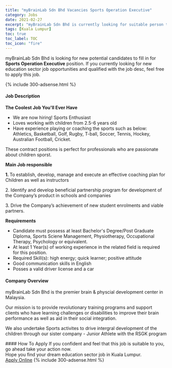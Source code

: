 ```yaml
---
title: "myBrainLab Sdn Bhd Vacancies Sports Operation Executive" 
category: Jobs 
date: 2021-02-27 
excerpt: "myBrainLab Sdn Bhd is currently looking for suitable person to fill in the Sports Operation Executive which positioned at Kuala Lumpur" 
tags: [Kuala Lumpur] 
toc: true 
toc_label: TOC 
toc_icon: "fire" 
--- 
```


<p>myBrainLab Sdn Bhd is looking for new potential candidates to fill in for <b>Sports Operation Executive</b> position. If you currently looking for new education sector job opportunities and qualified with the job desc, feel free to apply this job.
</p>{% include 300-adsense.html %} 
 <div><div><h4>Job Description</h4></div><div><div><span><div><p><strong>The Coolest Job You'll Ever Have</strong></p><ul><li>We are now hiring! Sports Enthusiast&#160;</li><li>Loves working with children from 2.5-6 years old</li><li>Have experience playing or coaching the sports such as below: Athletics, Basketball, Golf, Rugby, T-ball, Soccer, Tennis, Hockey, Australian Football, Cricket.</li></ul><p>These contract positions is perfect for professionals who are passionate about children sporst.</p><p><strong>Main Job responsible&#160;</strong></p><p><strong>1. </strong>To<strong>&#160;</strong>establish, develop, manage and execute an effective coaching plan for Children as well as instructors</p><p>2. Identify and develop beneficial partnership program for development of the Company&#8217;s product in schools and companies</p><p>3. Drive the Company&#8217;s achievement of new student enrolments and viable partners.</p><p><strong>Requirements</strong></p><ul><li>Candidate must possess at least Bachelor's Degree/Post Graduate Diploma, Sports Sciene Management, Physiotherapy, Occupational Therapy, Psychology or equivalent.</li><li>At least 1 Year(s) of working experience in the related field is required for this position.</li><li>Required Skill(s): high energy; quick learner; positive attitude</li><li>Good communication skills in English</li><li>Posses a valid driver license and a car</li></ul></div></span></div></div></div> 
<div><div><h4>Company Overview</h4></div><div><div><span><div><p>myBrainLab Sdn Bhd is the premier brain &amp; physcial development center in Malaysia.</p><p>Our mission is to provide revolutionary training programs and support clients who have learning challenges or disabilities&#160;to improve their brain performance as well as aid in their social integration.&#160;</p><p>We also undertake Sports activites to drive intergral development of the children through our sister company - Junior Athlete with the RSGK program</p></div></span></div></div></div> 
#### How To Apply 
If you confident and feel that this job is suitable to you, go ahead take your action now. <br/> 
Hope you find your dream education sector job in Kuala Lumpur. <br/> 
<a href="https://www.jobstreet.com.my/en/job/sports-operation-executive-4490972?jobId=jobstreet-my-job-4490972" class="btn btn--info" target="_blank" rel="nofollow noopenner">Apply Online</a> 
{% include 300-adsense.html %} 